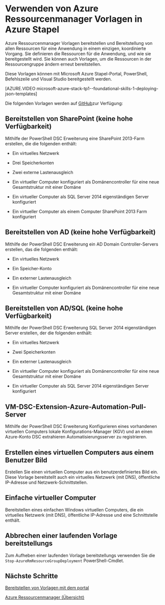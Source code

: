 <properties
    pageTitle="Verwenden von Azure Ressourcenmanager Vorlagen in Azure Stapel (Mandanten Entwickler) | Microsoft Azure"
    description="Erfahren Sie, wie Sie mithilfe der Ressourcenmanager Azure Vorlagen in Azure Stapel bereitstellen und Bereitstellung von allen Ressourcen für eine Anwendung in einem einzigen, koordinierte Vorgang."
    services="azure-stack"
    documentationCenter=""
    authors="heathl17"
    manager="byronr"
    editor=""/>

<tags
    ms.service="azure-stack"
    ms.workload="na"
    ms.tgt_pltfrm="na"
    ms.devlang="na"
    ms.topic="article"
    ms.date="10/25/2016"
    ms.author="helaw"/>

# <a name="use-azure-resource-manager-templates-in-azure-stack"></a>Verwenden von Azure Ressourcenmanager Vorlagen in Azure Stapel

Azure Ressourcenmanager Vorlagen bereitstellen und Bereitstellung von allen Ressourcen für eine Anwendung in einem einzigen, koordinierte Vorgang. Sie definieren die Ressourcen für die Anwendung, und wie sie bereitgestellt wird.  Sie können auch Vorlagen, um die Ressourcen in der Ressourcengruppe ändern erneut bereitstellen.

Diese Vorlagen können mit Microsoft Azure Stapel-Portal, PowerShell, Befehlszeile und Visual Studio bereitgestellt werden.

[AZURE.VIDEO microsoft-azure-stack-tp1--foundational-skills-1-deploying-json-templates]

Die folgenden Vorlagen werden auf [GitHub](http://aka.ms/azurestackgithub)zur Verfügung:

## <a name="deploy-sharepoint-non-high-availability"></a>Bereitstellen von SharePoint (keine hohe Verfügbarkeit)

Mithilfe der PowerShell DSC Erweiterung eine SharePoint 2013-Farm erstellen, die die folgenden enthält:

-   Ein virtuelles Netzwerk

-   Drei Speicherkonten

-   Zwei externe Lastenausgleich

-   Ein virtueller Computer konfiguriert als Domänencontroller für eine neue Gesamtstruktur mit einer Domäne

-   Ein virtueller Computer als SQL Server 2014 eigenständigen Server konfiguriert

-   Ein virtueller Computer als einem Computer SharePoint 2013 Farm konfiguriert

## <a name="deploy-ad-non-high-availability"></a>Bereitstellen von AD (keine hohe Verfügbarkeit)

Mithilfe der PowerShell DSC Erweiterung ein AD Domain Controller-Servers erstellen, das die folgenden enthält:

-   Ein virtuelles Netzwerk

-   Ein Speicher-Konto

-   Ein externer Lastenausgleich

-   Ein virtueller Computer konfiguriert als Domänencontroller für eine neue Gesamtstruktur mit einer Domäne

## <a name="deploy-adsql-non-high-availability"></a>Bereitstellen von AD/SQL (keine hohe Verfügbarkeit)

Mithilfe der PowerShell DSC Erweiterung SQL Server 2014 eigenständigen Server erstellen, der die folgenden enthält:

-   Ein virtuelles Netzwerk

-   Zwei Speicherkonten

-   Ein externer Lastenausgleich

-   Ein virtueller Computer konfiguriert als Domänencontroller für eine neue Gesamtstruktur mit einer Domäne

-   Ein virtueller Computer als SQL Server 2014 eigenständigen Server konfiguriert

## <a name="vm-dsc-extension-azure-automation-pull-server"></a>VM-DSC-Extension-Azure-Automation-Pull-Server

Mithilfe der PowerShell DSC Erweiterung Konfigurieren eines vorhandenen virtuellen Computers lokale Konfigurations-Manager (KGV) und an einen Azure-Konto DSC extrahieren Automatisierungsserver zu registrieren.

## <a name="create-a-virtual-machine-from-a-user-image"></a>Erstellen eines virtuellen Computers aus einem Benutzer Bild

Erstellen Sie einen virtuellen Computer aus ein benutzerdefiniertes Bild ein. Diese Vorlage bereitstellt auch ein virtuelles Netzwerk (mit DNS), öffentliche IP-Adresse und Netzwerk-Schnittstellen.

## <a name="simple-vm"></a>Einfache virtueller Computer

Bereitstellen eines einfachen Windows virtuellen Computers, die ein virtuelles Netzwerk (mit DNS), öffentliche IP-Adresse und eine Schnittstelle enthält.

## <a name="cancel-a-running-template-deployment"></a>Abbrechen einer laufenden Vorlage bereitstellungs

Zum Aufheben einer laufenden Vorlage bereitstellungs verwenden Sie die `Stop-AzureRmResourceGroupDeployment` PowerShell-Cmdlet.


## <a name="next-steps"></a>Nächste Schritte

[Bereitstellen von Vorlagen mit dem portal](azure-stack-deploy-template-portal.md)

[Azure Ressourcenmanager (Übersicht)](../azure-resource-manager/resource-group-overview.md)

